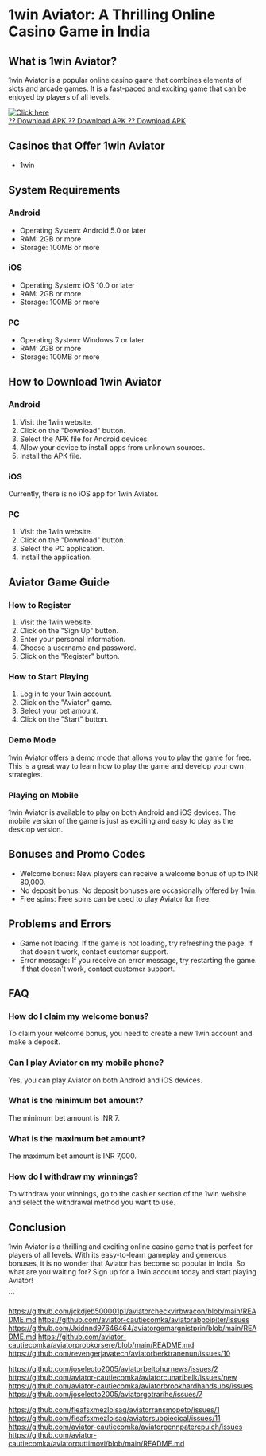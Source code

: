 # 1win Aviator: A Thrilling Online Casino Game in India

## What is 1win Aviator?

1win Aviator is a popular online casino game that combines elements of
slots and arcade games. It is a fast-paced and exciting game that can be
enjoyed by players of all levels.

[![Click
here](https://readscoops.com/wp-content/uploads/2023/03/Readscoop-aviator-1-1.jpg)](https://traff.sbs/deff)\
[?? Download APK ?? Download APK ?? Download
APK](https://traff.sbs/deff)

## Casinos that Offer 1win Aviator

-   1win

## System Requirements

### Android

-   Operating System: Android 5.0 or later
-   RAM: 2GB or more
-   Storage: 100MB or more

### iOS

-   Operating System: iOS 10.0 or later
-   RAM: 2GB or more
-   Storage: 100MB or more

### PC

-   Operating System: Windows 7 or later
-   RAM: 2GB or more
-   Storage: 100MB or more

## How to Download 1win Aviator

### Android

1.  Visit the 1win website.
2.  Click on the "Download" button.
3.  Select the APK file for Android devices.
4.  Allow your device to install apps from unknown sources.
5.  Install the APK file.

### iOS

Currently, there is no iOS app for 1win Aviator.

### PC

1.  Visit the 1win website.
2.  Click on the "Download" button.
3.  Select the PC application.
4.  Install the application.

## Aviator Game Guide

### How to Register

1.  Visit the 1win website.
2.  Click on the "Sign Up" button.
3.  Enter your personal information.
4.  Choose a username and password.
5.  Click on the "Register" button.

### How to Start Playing

1.  Log in to your 1win account.
2.  Click on the "Aviator" game.
3.  Select your bet amount.
4.  Click on the "Start" button.

### Demo Mode

1win Aviator offers a demo mode that allows you to play the game for
free. This is a great way to learn how to play the game and develop your
own strategies.

### Playing on Mobile

1win Aviator is available to play on both Android and iOS devices. The
mobile version of the game is just as exciting and easy to play as the
desktop version.

## Bonuses and Promo Codes

-   Welcome bonus: New players can receive a welcome bonus of up to INR
    80,000.
-   No deposit bonus: No deposit bonuses are occasionally offered by
    1win.
-   Free spins: Free spins can be used to play Aviator for free.

## Problems and Errors

-   Game not loading: If the game is not loading, try refreshing the
    page. If that doesn\'t work, contact customer support.
-   Error message: If you receive an error message, try restarting the
    game. If that doesn\'t work, contact customer support.

## FAQ

### How do I claim my welcome bonus?

To claim your welcome bonus, you need to create a new 1win account and
make a deposit.

### Can I play Aviator on my mobile phone?

Yes, you can play Aviator on both Android and iOS devices.

### What is the minimum bet amount?

The minimum bet amount is INR 7.

### What is the maximum bet amount?

The maximum bet amount is INR 7,000.

### How do I withdraw my winnings?

To withdraw your winnings, go to the cashier section of the 1win website
and select the withdrawal method you want to use.

## Conclusion

1win Aviator is a thrilling and exciting online casino game that is
perfect for players of all levels. With its easy-to-learn gameplay and
generous bonuses, it is no wonder that Aviator has become so popular in
India. So what are you waiting for? Sign up for a 1win account today and
start playing Aviator!

\`\`\`

https://github.com/jckdjeb500001p1/aviatorcheckvirbwacon/blob/main/README.md
https://github.com/aviator-cautiecomka/aviatorabpoipiter/issues
https://github.com/Jxidnnd97646464/aviatorgemargnistprin/blob/main/README.md
https://github.com/aviator-cautiecomka/aviatorprobkorsere/blob/main/README.md
https://github.com/revengerjavatech/aviatorberktranenun/issues/10

https://github.com/joseleoto2005/aviatorbeltohurnews/issues/2
https://github.com/aviator-cautiecomka/aviatorcunaribelk/issues/new
https://github.com/aviator-cautiecomka/aviatorbrookhardhandsubs/issues
https://github.com/joseleoto2005/aviatorgotrarihe/issues/7

https://github.com/fleafsxmezloisaq/aviatorransmopeto/issues/1
https://github.com/fleafsxmezloisaq/aviatorsubpiecical/issues/11
https://github.com/aviator-cautiecomka/aviatorpennpatercpulch/issues
https://github.com/aviator-cautiecomka/aviatorputtimovi/blob/main/README.md
